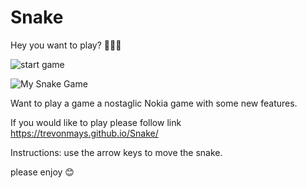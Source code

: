 # Snake
Hey you want to play? 🥹🥹😁


![start game](https://user-images.githubusercontent.com/103228576/192063612-ec200fe4-b32d-452f-aa7f-2559ed674193.jpg)

![My Snake Game](https://user-images.githubusercontent.com/103228576/192062558-fce8b9de-9caa-4645-875a-25b194930c9c.png)

Want to play a game a nostaglic Nokia game with some new features.



If you would like to play please follow link https://trevonmays.github.io/Snake/





Instructions: use the arrow keys to move the snake. 



please enjoy 😊 




